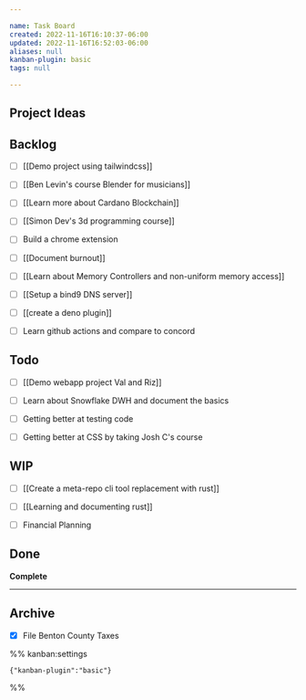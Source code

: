```yaml
---

name: Task Board
created: 2022-11-16T16:10:37-06:00
updated: 2022-11-16T16:52:03-06:00
aliases: null
kanban-plugin: basic
tags: null

---
```


## Project Ideas



## Backlog

- [ ] [[Demo project using tailwindcss]]
- [ ] [[Ben Levin's course  Blender for musicians]]
- [ ] [[Learn more about Cardano Blockchain]]
- [ ] [[Simon Dev's 3d programming course]]
- [ ] Build a chrome extension
- [ ] [[Document burnout]]
- [ ] [[Learn about Memory Controllers and non-uniform memory access]]
- [ ] [[Setup a bind9 DNS server]]
- [ ] [[create a deno plugin]]
- [ ] Learn github actions and compare to concord


## Todo

- [ ] [[Demo webapp project Val and Riz]]
- [ ] Learn about Snowflake DWH and document the basics
- [ ] Getting better at testing code
- [ ] Getting better at CSS by taking Josh C's course


## WIP

- [ ] [[Create a meta-repo cli tool replacement with rust]]
- [ ] [[Learning and documenting rust]]
- [ ] Financial Planning


## Done

**Complete**


***

## Archive

- [x] File Benton County Taxes

%% kanban:settings
```
{"kanban-plugin":"basic"}
```
%%